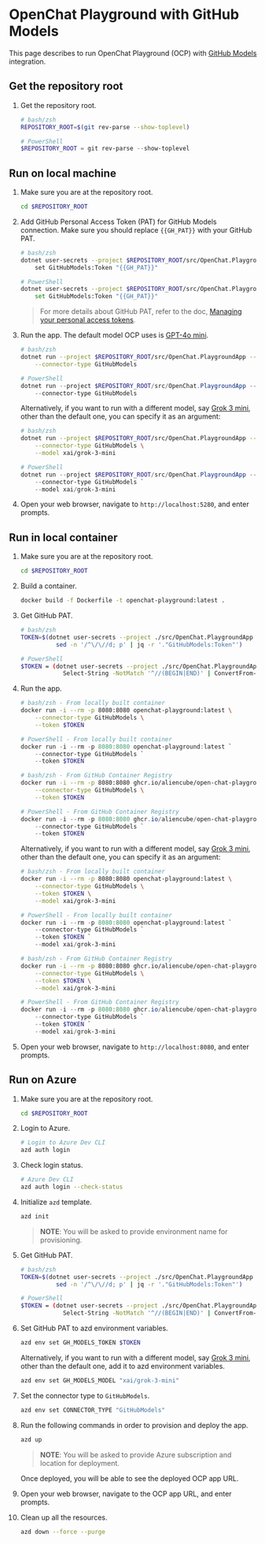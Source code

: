 # OpenChat Playground with GitHub Models

This page describes to run OpenChat Playground (OCP) with [GitHub Models](https://github.com/marketplace?type=models) integration.

## Get the repository root

1. Get the repository root.

    ```bash
    # bash/zsh
    REPOSITORY_ROOT=$(git rev-parse --show-toplevel)
    ```

    ```powershell
    # PowerShell
    $REPOSITORY_ROOT = git rev-parse --show-toplevel
    ```

## Run on local machine

1. Make sure you are at the repository root.

    ```bash
    cd $REPOSITORY_ROOT
    ```

1. Add GitHub Personal Access Token (PAT) for GitHub Models connection. Make sure you should replace `{{GH_PAT}}` with your GitHub PAT.

    ```bash
    # bash/zsh
    dotnet user-secrets --project $REPOSITORY_ROOT/src/OpenChat.PlaygroundApp \
        set GitHubModels:Token "{{GH_PAT}}"
    ```

    ```bash
    # PowerShell
    dotnet user-secrets --project $REPOSITORY_ROOT/src/OpenChat.PlaygroundApp `
        set GitHubModels:Token "{{GH_PAT}}"
    ```

    > For more details about GitHub PAT, refer to the doc, [Managing your personal access tokens](https://docs.github.com/authentication/keeping-your-account-and-data-secure/managing-your-personal-access-tokens).

1. Run the app. The default model OCP uses is [GPT-4o mini](https://github.com/marketplace/models/azure-openai/gpt-4o-mini).

    ```bash
    # bash/zsh
    dotnet run --project $REPOSITORY_ROOT/src/OpenChat.PlaygroundApp -- \
        --connector-type GitHubModels
    ```

    ```powershell
    # PowerShell
    dotnet run --project $REPOSITORY_ROOT/src/OpenChat.PlaygroundApp -- `
        --connector-type GitHubModels
    ```

   Alternatively, if you want to run with a different model, say [Grok 3 mini](https://github.com/marketplace/models/azureml-xai/grok-3-mini), other than the default one, you can specify it as an argument:

    ```bash
    # bash/zsh
    dotnet run --project $REPOSITORY_ROOT/src/OpenChat.PlaygroundApp -- \
        --connector-type GitHubModels \
        --model xai/grok-3-mini
    ```

    ```powershell
    # PowerShell
    dotnet run --project $REPOSITORY_ROOT/src/OpenChat.PlaygroundApp -- `
        --connector-type GitHubModels `
        --model xai/grok-3-mini
    ```

1. Open your web browser, navigate to `http://localhost:5280`, and enter prompts.

## Run in local container

1. Make sure you are at the repository root.

    ```bash
    cd $REPOSITORY_ROOT
    ```

1. Build a container.

    ```bash
    docker build -f Dockerfile -t openchat-playground:latest .
    ```

1. Get GitHub PAT.

    ```bash
    # bash/zsh
    TOKEN=$(dotnet user-secrets --project ./src/OpenChat.PlaygroundApp list --json | \
              sed -n '/^\/\//d; p' | jq -r '."GitHubModels:Token"')
    ```

    ```bash
    # PowerShell
    $TOKEN = (dotnet user-secrets --project ./src/OpenChat.PlaygroundApp list --json | `
                Select-String -NotMatch '^//(BEGIN|END)' | ConvertFrom-Json).'GitHubModels:Token'
    ```

1. Run the app.

    ```bash
    # bash/zsh - From locally built container
    docker run -i --rm -p 8080:8080 openchat-playground:latest \
        --connector-type GitHubModels \
        --token $TOKEN
    ```

    ```powershell
    # PowerShell - From locally built container
    docker run -i --rm -p 8080:8080 openchat-playground:latest `
        --connector-type GitHubModels `
        --token $TOKEN
    ```

    ```bash
    # bash/zsh - From GitHub Container Registry
    docker run -i --rm -p 8080:8080 ghcr.io/aliencube/open-chat-playground/openchat-playground:latest \
        --connector-type GitHubModels \
        --token $TOKEN
    ```

    ```powershell
    # PowerShell - From GitHub Container Registry
    docker run -i --rm -p 8080:8080 ghcr.io/aliencube/open-chat-playground/openchat-playground:latest `
        --connector-type GitHubModels `
        --token $TOKEN
    ```

   Alternatively, if you want to run with a different model, say [Grok 3 mini](https://github.com/marketplace/models/azureml-xai/grok-3-mini), other than the default one, you can specify it as an argument:

    ```bash
    # bash/zsh - From locally built container
    docker run -i --rm -p 8080:8080 openchat-playground:latest \
        --connector-type GitHubModels \
        --token $TOKEN \
        --model xai/grok-3-mini
    ```

    ```powershell
    # PowerShell - From locally built container
    docker run -i --rm -p 8080:8080 openchat-playground:latest `
        --connector-type GitHubModels `
        --token $TOKEN `
        --model xai/grok-3-mini
    ```

    ```bash
    # bash/zsh - From GitHub Container Registry
    docker run -i --rm -p 8080:8080 ghcr.io/aliencube/open-chat-playground/openchat-playground:latest \
        --connector-type GitHubModels \
        --token $TOKEN \
        --model xai/grok-3-mini
    ```

    ```powershell
    # PowerShell - From GitHub Container Registry
    docker run -i --rm -p 8080:8080 ghcr.io/aliencube/open-chat-playground/openchat-playground:latest `
        --connector-type GitHubModels `
        --token $TOKEN `
        --model xai/grok-3-mini
    ```

1. Open your web browser, navigate to `http://localhost:8080`, and enter prompts.

## Run on Azure

1. Make sure you are at the repository root.

    ```bash
    cd $REPOSITORY_ROOT
    ```

1. Login to Azure.

    ```bash
    # Login to Azure Dev CLI
    azd auth login
    ```

1. Check login status.

    ```bash
    # Azure Dev CLI
    azd auth login --check-status
    ```

1. Initialize `azd` template.

    ```bash
    azd init
    ```

   > **NOTE**: You will be asked to provide environment name for provisioning.

1. Get GitHub PAT.

    ```bash
    # bash/zsh
    TOKEN=$(dotnet user-secrets --project ./src/OpenChat.PlaygroundApp list --json | \
              sed -n '/^\/\//d; p' | jq -r '."GitHubModels:Token"')
    ```

    ```bash
    # PowerShell
    $TOKEN = (dotnet user-secrets --project ./src/OpenChat.PlaygroundApp list --json | `
                Select-String -NotMatch '^//(BEGIN|END)' | ConvertFrom-Json).'GitHubModels:Token'
    ```

1. Set GitHub PAT to azd environment variables.

    ```bash
    azd env set GH_MODELS_TOKEN $TOKEN
    ```

   Alternatively, if you want to run with a different model, say [Grok 3 mini](https://github.com/marketplace/models/azureml-xai/grok-3-mini), other than the default one, add it to azd environment variables.

    ```bash
    azd env set GH_MODELS_MODEL "xai/grok-3-mini"
    ```

1. Set the connector type to `GitHubModels`.

    ```bash
    azd env set CONNECTOR_TYPE "GitHubModels"
    ```

1. Run the following commands in order to provision and deploy the app.

    ```bash
    azd up
    ```

   > **NOTE**: You will be asked to provide Azure subscription and location for deployment.

   Once deployed, you will be able to see the deployed OCP app URL.

1. Open your web browser, navigate to the OCP app URL, and enter prompts.

1. Clean up all the resources.

    ```bash
    azd down --force --purge
    ```
